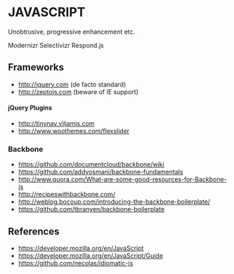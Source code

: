 # JAVASCRIPT
Unobtrusive, progressive enhancement etc.

Modernizr
Selectivizr
Respond.js

## Frameworks
- http://jquery.com (de facto standard)
- http://zeptojs.com (beware of IE support)

#### jQuery Plugins
- http://tinynav.viljamis.com
- http://www.woothemes.com/flexslider

### Backbone
- https://github.com/documentcloud/backbone/wiki
- https://github.com/addyosmani/backbone-fundamentals
- http://www.quora.com/What-are-some-good-resources-for-Backbone-js
- http://recipeswithbackbone.com/
- http://weblog.bocoup.com/introducing-the-backbone-boilerplate/
- https://github.com/tbranyen/backbone-boilerplate


## References
- https://developer.mozilla.org/en/JavaScript
- https://developer.mozilla.org/en/JavaScript/Guide
- https://github.com/necolas/idiomatic-js